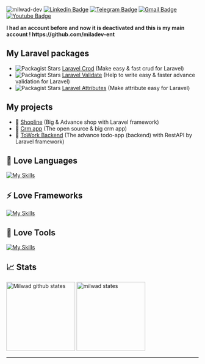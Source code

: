 <img src="https://komarev.com/ghpvc/?username=milwad-dev" alt=milwad-dev /> [![Linkedin Badge](https://img.shields.io/badge/-Milwad%20Dev-0072b1?style=flat&logo=Linkedin&logoColor=white&link=https://www.linkedin.com/in/milwad-khosravi-26a355230/)](https://www.linkedin.com/in/milwad-khosravi-26a355230/)
[![Telegram Badge](https://img.shields.io/badge/-Telegram-blue?style=flat&logo=telegram&logoColor=white&link=https://t.me/milwad84dev/)](https://t.me/milwad84dev/)
[![Gmail Badge](https://img.shields.io/badge/-milwad.dev@gmail.com-c14438?style=flat&logo=Gmail&logoColor=white&link=mailto:milwad.dev@gmail.com)](mailto:milwad.dev@gmail.com)
[![Youtube Badge](https://img.shields.io/badge/-Youtube-red?style=flat&logo=youtube&logoColor=white&link=https://www.youtube.com/@milwad)]([https://t.me/milwad84dev/](https://www.youtube.com/@milwad))



<strong>
 I had an account before and now it is deactivated and this is my main account !
https://github.com/miladev-ent
 </strong>

## My Laravel packages
 - <img alt="Packagist Stars" src="https://img.shields.io/packagist/stars/milwad/laravel-crod"> <a href="https://github.com/milwad-dev/laravel-crod">  Laravel Crod</a> (Make easy & fast crud for Laravel)
 - <img alt="Packagist Stars" src="https://img.shields.io/packagist/stars/milwad/laravel-validate"> <a href="https://github.com/milwad-dev/laravel-validate">  Laravel Validate</a> (Help to write easy & faster advance validation for Laravel)
 - <img alt="Packagist Stars" src="https://img.shields.io/packagist/stars/milwad/laravel-attributes"> <a href="https://github.com/milwad-dev/laravel-attributes">  Laravel Attributes</a> (Make attribute easy for Laravel)
 
 ## My projects
  - 🎁 <a href="https://github.com/milwad-dev/shopline"> Shopline</a> (Big & Advance shop with Laravel framework)
  - 🎁 <a href="https://github.com/milwad-dev/crm-app"> Crm app</a> (The open source & big crm app)
  - 🎁 <a href="https://github.com/milwad-dev/towork-backend"> ToWork Backend</a> (The advance todo-app (backend) with RestAPI by Laravel framework)

## 💎 Love Languages
[![My Skills](https://skillicons.dev/icons?i=php,javascript,python,dart,go)](https://skillicons.dev)

## ⚡ Love Frameworks
[![My Skills](https://skillicons.dev/icons?i=laravel,vuejs,nuxt,django,flutter)](https://skillicons.dev)

## 💜 Love Tools
[![My Skills](https://skillicons.dev/icons?i=docker,git,postman,github,gitlab)](https://skillicons.dev)

## 📈 Stats

<img src="https://github-readme-stats.vercel.app/api?username=milwad-dev&show_icons=true&hide_border=true" alt="Milwad github states" height="180" /> <img src="https://github-readme-stats.vercel.app/api/top-langs/?username=milwad-dev&layout=compact&theme=vision-friendly-dark" alt="milwad states" height="180" />

<hr>
